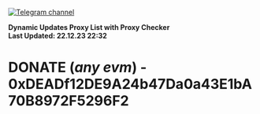 [![Telegram channel](https://img.shields.io/endpoint?url=https://runkit.io/damiankrawczyk/telegram-badge/branches/master?url=https://t.me/n4z4v0d)](https://t.me/n4z4v0d) 

**Dynamic Updates Proxy List with Proxy Checker**  
**Last Updated: 22.12.23 22:32**

# DONATE (_any evm_) - 0xDEADf12DE9A24b47Da0a43E1bA70B8972F5296F2
